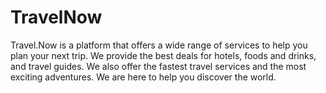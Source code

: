 # TravelNow
 Travel.Now is a platform that offers a wide range of services to help you plan your next trip. We provide the best deals for hotels, foods and drinks, and travel guides. We also offer the fastest travel services and the most exciting adventures. We are here to help you discover the world.
